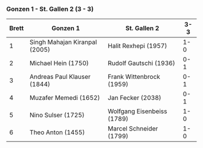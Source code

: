 ### Gonzen 1 - St. Gallen 2 (3 - 3)

| Brett | Gonzen 1                      | St. Gallen 2               | 3-3 |
|-------|-------------------------------|----------------------------|-----|
| 1     | Singh Mahajan Kiranpal (2005) | Halit Rexhepi (1957)       | 1-0 |
| 2     | Michael Hein (1750)           | Rudolf Gautschi (1936)     | 0-1 |
| 3     | Andreas Paul Klauser (1844)   | Frank Wittenbrock (1959)   | 0-1 |
| 4     | Muzafer Memedi (1652)         | Jan Fecker (2038)          | 0-1 |
| 5     | Nino Sulser (1725)            | Wolfgang Eisenbeiss (1789) | 1-0 |
| 6     | Theo Anton (1455)             | Marcel Schneider (1799)    | 1-0 |
